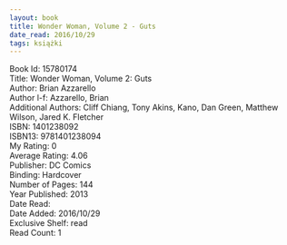 ```yaml
---
layout: book
title: Wonder Woman, Volume 2 - Guts
date_read: 2016/10/29
tags: książki
---
```


Book Id: 15780174<br />
Title: Wonder Woman, Volume 2: Guts<br />
Author: Brian Azzarello<br />
Author l-f: Azzarello, Brian<br />
Additional Authors: Cliff Chiang, Tony Akins, Kano, Dan           Green, Matthew Wilson, Jared K. Fletcher<br />
ISBN: 1401238092<br />
ISBN13: 9781401238094<br />
My Rating: 0<br />
Average Rating: 4.06<br />
Publisher: DC Comics<br />
Binding: Hardcover<br />
Number of Pages: 144<br />
Year Published: 2013<br />
Date Read: <br />
Date Added: 2016/10/29<br />
Exclusive Shelf: read<br />
Read Count: 1<br />


